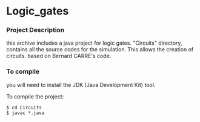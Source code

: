 # Logic_gates
<h3 align="left">Project Description</h3>
this archive includes a java project for logic gates. "Circuits" directory, contains all the source codes for the simulation. This allows the creation of circuits.  
based on Bernard CARRE's code.

<h3 align="left">To compile</h3>
you will need to install the JDK (Java Development Kit) tool.

To compile the project:
```
$ cd Circuits
$ javac *.java
```
